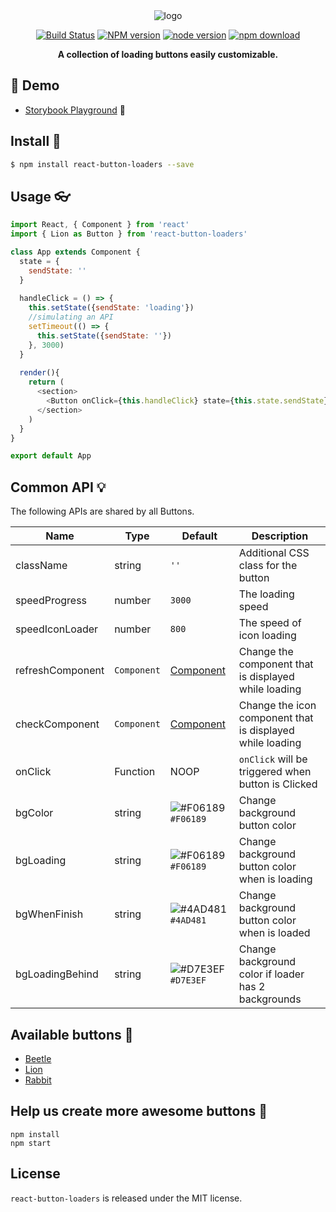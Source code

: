 <div align="center">
  <img alt="logo" src="https://github.com/victorvoid/react-button-loaders/blob/master/react-button-loaders-logo.png">
</div>
<div align="center">  
  
  [![Build Status](https://travis-ci.org/victorvoid/react-button-loaders.svg?branch=master)](https://travis-ci.org/victorvoid/react-button-loaders)
  [![NPM version][npm-image]][npm-url]
  [![node version][node-image]][node-url]
  [![npm download][download-image]][download-url]

  [npm-image]: http://img.shields.io/npm/v/react-button-loaders.svg?style=flat-square
  [npm-url]: http://npmjs.org/package/react-button-loaders
  [node-image]: https://img.shields.io/badge/node.js-%3E=_0.10-green.svg?style=flat-square
  [node-url]: http://nodejs.org/download/
  [download-image]: https://img.shields.io/npm/dm/react-button-loaders.svg?style=flat-square
  [download-url]: https://npmjs.org/package/react-button-loaders

  
  <strong>A collection of loading buttons easily customizable.</strong>
</div>

💁 Demo
-------

- [Storybook Playground](https://victorvoid.me/react-button-loaders/) 🌈

Install :memo:
------------

```sh
$ npm install react-button-loaders --save
```

Usage :eyeglasses:
------------
```js
import React, { Component } from 'react'
import { Lion as Button } from 'react-button-loaders'

class App extends Component {
  state = {
    sendState: ''
  }
  
  handleClick = () => {
    this.setState({sendState: 'loading'})
    //simulating an API
    setTimeout(() => {
      this.setState({sendState: ''})
    }, 3000)
  }
  
  render(){
    return (
      <section>
        <Button onClick={this.handleClick} state={this.state.sendState}>Send</Button>
      </section>
    )
  }
}

export default App
```

Common API :bulb:
------------

The following APIs are shared by all Buttons.

| Name         | Type    | Default | Description |
| ------------ | ------- | ------- | ----------- |
| className | string | `''` | Additional CSS class for the button |
| speedProgress | number | `3000` | The loading speed |
| speedIconLoader | number | `800` | The speed of icon loading |
| refreshComponent | `Component` | [Component](https://github.com/victorvoid/react-button-loaders/blob/master/src/lib/components/Icons.js#L3) | Change the component that is displayed while loading|
| checkComponent | `Component` | [Component](https://github.com/victorvoid/react-button-loaders/blob/master/src/lib/components/Icons.js#L14) | Change the icon component that is displayed while loading |
| onClick | Function | NOOP | `onClick` will be triggered when button is Clicked |
| bgColor | string | ![#F06189](https://placehold.it/15/F06189/000000?text=+) `#F06189` | Change background button color |
| bgLoading | string | ![#F06189](https://placehold.it/15/F06189/000000?text=+) `#F06189` | Change background button color when is loading|
| bgWhenFinish | string | ![#4AD481](https://placehold.it/15/4AD481/000000?text=+) `#4AD481` | Change background button color when is loaded
| bgLoadingBehind | string | ![#D7E3EF](https://placehold.it/15/D7E3EF/000000?text=+) `#D7E3EF` | Change background color if loader has 2 backgrounds|


Available buttons :fishing_pole_and_fish:
------------

- [Beetle](https://victorvoid.me/react-button-loaders/?selectedKind=Buttons%2FBeetle&selectedStory=default&full=0&addons=1&stories=1&panelRight=0&addonPanel=dump247%2Fstate%2Fpanel)
- [Lion](https://victorvoid.me/react-button-loaders/?selectedKind=Buttons%2FLion&selectedStory=default&full=0&addons=1&stories=1&panelRight=0&addonPanel=dump247%2Fstate%2Fpanel)
- [Rabbit](https://victorvoid.me/react-button-loaders/?selectedKind=Buttons%2FRabbit&selectedStory=default&full=0&addons=1&stories=1&panelRight=0&addonPanel=dump247%2Fstate%2Fpanel)

## Help us create more awesome buttons :gift_heart:

```
npm install
npm start
```

## License

`react-button-loaders` is released under the MIT license.
